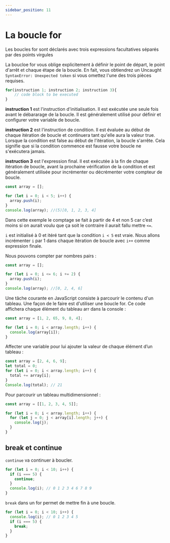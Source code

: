 ```yaml
---
sidebar_position: 11
---
```


# La boucle for

Les boucles for sont déclarés avec trois expressions facultatives séparés par des points virgules

La boucloe for vous oblige explicitement à définir le point de départ, le point d'arrêt et chaque étape de la boucle. En fait, vous obtiendrez un Uncaught `SyntaxError: Unexpected token` si vous omettez l'une des trois pièces requises.

```js
for(instruction 1; instruction 2; instruction 3){
    // code block to be executed
}
```

**instruction 1** est l'instruction d'initialisation.
Il est exécutée une seule fois avant le débararage de la boucle. Il est généralement utilisé pour définir et configurer votre variable de boucle.

**instruction 2** est l'instruction de condition.
Il est évaluée au début de chaque itération de boucle et continuera tant qu'elle aura la valeur true. Lorsque la condition est false au début de l'itération, la boucle s'arrête. Cela signifie que si la condition commence est fausse votre boucle ne s'exécutera jamais.

**instruction 3** est l'expression final.
Il est exécutée à la fin de chaque itération de boucle, avant la prochaine vérification de la condition et est généralement utilisée pour incrémenter ou décrémenter votre compteur de boucle.

```js
const array = [];

for (let i = 0; i < 5; i++) {
  array.push(i);
}
console.log(array); //(5)[0, 1, 2, 3, 4]
```

Dans cette exemple le comptage se fait à partir de 4 et non 5 car c’est moins si on aurait voulu que ça soit le contraire il aurait fallu mettre `<=`.

`i` est initialisé à 0 et itéré tant que la condition `i < 5` est vraie. Nous allons incrémenter `i` par 1 dans chaque itération de boucle avec `i++` comme expression finale.

Nous pouvons compter par nombres pairs :

```js
const array = [];

for (let i = 0; i <= 6; i += 2) {
  array.push(i);
}
console.log(array); //[0, 2, 4, 6]
```

Une tâche courante en JavaScript consiste à parcourir le contenu d'un tableau. Une façon de le faire est d'utiliser une boucle for. Ce code affichera chaque élément du tableau arr dans la console :

```js
const array = [1, 2, 65, 9, 8, 4];

for (let i = 0; i < array.length; i++) {
  console.log(array[i]);
}
```

Affecter une variable pour lui ajouter la valeur de chaque élément d’un tableau :

```js
const array = [2, 4, 6, 9];
let total = 0;
for (let i = 0; i < array.length; i++) {
  total += array[i];
}
Console.log(total); // 21
```

Pour parcourir un tableau multidimensionnel :

```js
const array = [[1, 2, 3, 4, 5]];

for (let i = 0; i < array.length; i++) {
  for (let j = 0; j < array[i].length; j++) {
    console.log(j);
  }
}
```

## break et continue

`continue` va continuer à boucler.

```js
for (let i = 0; i < 10; i++) {
  if (i === 5) {
    continue;
  }
  console.log(i); // 0 1 2 3 4 6 7 8 9
}
```

`break` dans un for permet de mettre fin à une boucle.

```js
for (let i = 0; i < 10; i++) {
  console.log(i); // 0 1 2 3 4 5
  if (i === 5) {
    break;
  }
}
```
